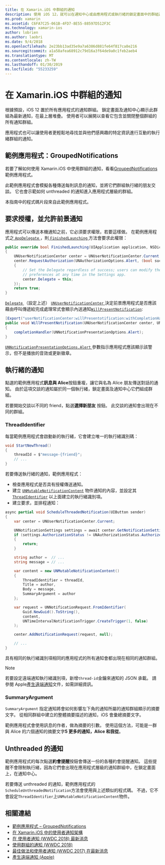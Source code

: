 ```yaml
---
title: 在 Xamarin.iOS 中群組的通知
description: 使用 iOS 12，就可以在通知中心或由應用程式或執行緒的鎖定畫面中的群組通知。 本文件說明如何傳送執行緒，以及利用 Xamarin.iOS 的 unthreaded 的通知。
ms.prod: xamarin
ms.assetid: C6FA7C25-061B-4FD7-8E55-88597D512F3C
ms.technology: xamarin-ios
author: lobrien
ms.author: laobri
ms.date: 9/4/2018
ms.openlocfilehash: 2e23bb13ad35e9a7a6386d881fe64f817ca8e216
ms.sourcegitcommit: a1a58afea68912c79d16a3f64de9a0c1feb2aeb4
ms.translationtype: MT
ms.contentlocale: zh-TW
ms.lasthandoff: 01/30/2019
ms.locfileid: "55233259"
---
```

# <a name="grouped-notifications-in-xamarinios"></a>在 Xamarin.iOS 中群組的通知

根據預設，iOS 12 置於所有應用程式的通知群組。 鎖定畫面及通知中心顯示此群組為最新通知，在最上層堆疊。 使用者可以展開以查看它包含並關閉整個群組的所有通知群組。

應用程式也可以讓使用者更輕鬆地尋找並與他們感興趣的特定資訊進行互動的執行緒群組的通知。

## <a name="sample-app-groupednotifications"></a>範例應用程式：GroupedNotifications

若要了解如何使用 Xamarin.iOS 中使用群組的通知，看看[GroupedNotifications](https://developer.xamarin.com/samples/monotouch/iOS12/GroupedNotifications)範例應用程式。

此範例應用程式會模擬各種傳送每則訊息的通知，並將它們群組執行緒的朋友交談。 它也會示範如何 unthreaded 的通知進入應用程式層級的群組。

本指南中的程式碼片段來自此範例應用程式。

## <a name="request-authorization-and-allow-foreground-notifications"></a>要求授權，並允許前景通知

應用程式可以傳送本機通知之前，它必須要求權限，若要這樣做。 在範例應用程式之[ `AppDelegate` ](xref:UIKit.UIApplicationDelegate)，則[ `FinishedLaunching` ](xref:UIKit.UIApplicationDelegate.FinishedLaunching(UIKit.UIApplication,Foundation.NSDictionary))方法會要求此權限：

```csharp
public override bool FinishedLaunching(UIApplication application, NSDictionary launchOptions)
{
    UNUserNotificationCenter center = UNUserNotificationCenter.Current;
    center.RequestAuthorization(UNAuthorizationOptions.Alert, (bool success, NSError error) =>
    {
        // Set the Delegate regardless of success; users can modify their notification
        // preferences at any time in the Settings app.
        center.Delegate = this;
    });
    return true;
}
```

[ `Delegate` ](xref:UserNotifications.UNUserNotificationCenter.Delegate) （設定上述） [ `UNUserNotificationCenter` ](xref:UserNotifications.UNUserNotificationCenter)決定前景應用程式是否應該藉由呼叫傳遞給完成處理常式會顯示內送通知[`WillPresentNotification`](xref:UserNotifications.UNUserNotificationCenterDelegate_Extensions.WillPresentNotification(UserNotifications.IUNUserNotificationCenterDelegate,UserNotifications.UNUserNotificationCenter,UserNotifications.UNNotification,System.Action{UserNotifications.UNNotificationPresentationOptions})):

```csharp
[Export("userNotificationCenter:willPresentotification:withCompletionHandler:")]
public void WillPresentNotification(UNUserNotificationCenter center, UNNotification notification, System.Action<UNNotificationPresentationOptions> completionHandler)
{
    completionHandler(UNNotificationPresentationOptions.Alert);
}
```

[ `UNNotificationPresentationOptions.Alert` ](xref:UserNotifications.UNNotificationPresentationOptions)參數指示應用程式應該顯示該警示，但不是播放的音效或更新徽章。

## <a name="threaded-notifications"></a>執行緒的通知

點選的範例應用程式**訊息與 Alice**按鈕重複，讓它與名為 Alice 朋友傳送對話的通知。
由於這項交談的通知屬於同一個執行緒，鎖定畫面及通知中心它們組成群組。

若要開始交談以不同的 friend，點選**選擇新朋友** 按鈕。 此交談的通知會出現在不同的群組。

### <a name="threadidentifier"></a>ThreadIdentifier

每當範例應用程式會啟動新的執行緒，它會建立唯一的執行緒識別碼：

```csharp
void StartNewThread()
{
    threadId = $"message-{friend}";
    // ...
}
```

若要傳送執行緒的通知，範例應用程式：

- 檢查應用程式是否具有授權傳送通知。
- 建立 [`UNMutableNotificationContent`](xref:UserNotifications.UNMutableNotificationContent)
物件通知的內容，並設定其 [`ThreadIdentifier`](xref:UserNotifications.UNMutableNotificationContent.ThreadIdentifier)
以上面建立的執行緒識別項。
- 建立要求，並排程通知：

```csharp
async partial void ScheduleThreadedNotification(UIButton sender)
{
    var center = UNUserNotificationCenter.Current;

    UNNotificationSettings settings = await center.GetNotificationSettingsAsync();
    if (settings.AuthorizationStatus != UNAuthorizationStatus.Authorized)
    {
        return;
    }

    string author =  // ...
    string message = // ...

    var content = new UNMutableNotificationContent()
    {
        ThreadIdentifier = threadId,
        Title = author,
        Body = message,
        SummaryArgument = author
    };

    var request = UNNotificationRequest.FromIdentifier(
        Guid.NewGuid().ToString(),
        content,
        UNTimeIntervalNotificationTrigger.CreateTrigger(1, false)
    );

    center.AddNotificationRequest(request, null);

    // ...
}
```

具有相同的執行緒識別項相同的應用程式的所有通知會都出現在相同的通知群組。

> [!NOTE]
> 若要設定遠端通知執行緒識別項，新增`thread-id`金鑰來通知的 JSON 承載。 請參閱 Apple[產生遠端通知](https://developer.apple.com/documentation/usernotifications/setting_up_a_remote_notification_server/generating_a_remote_notification)文件，如需詳細資訊。

### <a name="summaryargument"></a>SummaryArgument

`SummaryArgument` 指定通知將會如何影響左下角的通知所屬的通知群組顯示的摘要文字。 從相同群組中建立的整體摘要描述的通知，iOS 會彙總摘要文字。

範例應用程式會使用訊息的作者，做為摘要的引數。 使用這個方法，可能是一群與 Alice 的六個通知的摘要文字**5 更多的通知，Alice 和我從**。

## <a name="unthreaded-notifications"></a>Unthreaded 的通知

範例應用程式的每次點選**約會提醒**按鈕會傳送一份的各種約會提醒通知。 這些提醒不會限制執行緒，因為它們會出現在應用程式層級的通知群組中，在鎖定畫面上，在通知中心。

若要傳送 unthreaded 的通知，範例應用程式的`ScheduleUnthreadedNotification`方法會使用與上述類似的程式碼。
不過，它不會設定`ThreadIdentifier`上`UNMutableNotificationContent`物件。

## <a name="related-links"></a>相關連結

- [範例應用程式 – GroupedNotifications](https://developer.xamarin.com/samples/monotouch/iOS12/GroupedNotifications)
- [在 Xamarin.iOS 中的使用者通知架構](~/ios/platform/user-notifications/index.md)
- [在 使用者通知 (WWDC 2018) 最新消息](https://developer.apple.com/videos/play/wwdc2018/710/)
- [使用群組的通知 (WWDC 2018)](https://developer.apple.com/videos/play/wwdc2018/711/)
- [最佳做法和使用者通知 (WWDC 2017) 在最新消息](https://developer.apple.com/videos/play/wwdc2017/708/)
- [產生遠端通知 (Apple)](https://developer.apple.com/documentation/usernotifications/setting_up_a_remote_notification_server/generating_a_remote_notification)
